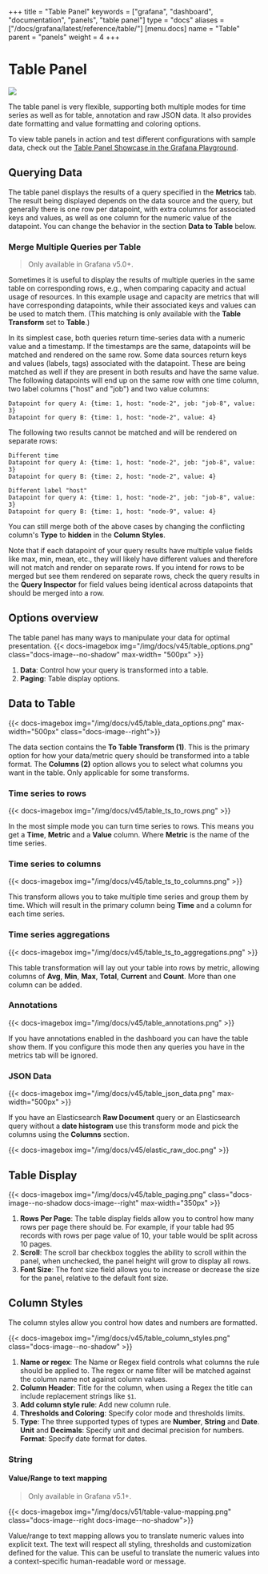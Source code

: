 +++
title = "Table Panel"
keywords = ["grafana", "dashboard", "documentation", "panels", "table panel"]
type = "docs"
aliases = ["/docs/grafana/latest/reference/table/"]
[menu.docs]
name = "Table"
parent = "panels"
weight = 4
+++


# Table Panel

<img class="screenshot" src="/assets/img/features/table-panel.png">

The table panel is very flexible, supporting both multiple modes for time series as well as for
table, annotation and raw JSON data. It also provides date formatting and value formatting and coloring options.

To view table panels in action and test different configurations with sample data, check out the [Table Panel Showcase in the Grafana Playground](https://play.grafana.org/dashboard/db/table-panel-showcase).

## Querying Data

The table panel displays the results of a query specified in the **Metrics** tab.
The result being displayed depends on the data source and the query, but generally there is one row per datapoint, with extra columns for associated keys and values, as well as one column for the numeric value of the datapoint.
You can change the behavior in the section **Data to Table** below.

### Merge Multiple Queries per Table

> Only available in Grafana v5.0+.

Sometimes it is useful to display the results of multiple queries in the same table on corresponding rows, e.g., when comparing capacity and actual usage of resources.
In this example usage and capacity are metrics that will have corresponding datapoints, while their associated keys and values can be used to match them.
(This matching is only available with the **Table Transform** set to **Table**.)

In its simplest case, both queries return time-series data with a numeric value and a timestamp.
If the timestamps are the same, datapoints will be matched and rendered on the same row.
Some data sources return keys and values (labels, tags) associated with the datapoint.
These are being matched as well if they are present in both results and have the same value.
The following datapoints will end up on the same row with one time column, two label columns ("host" and "job") and two value columns:

```
Datapoint for query A: {time: 1, host: "node-2", job: "job-8", value: 3}
Datapoint for query B: {time: 1, host: "node-2", value: 4}
```

The following two results cannot be matched and will be rendered on separate rows:

```
Different time
Datapoint for query A: {time: 1, host: "node-2", job: "job-8", value: 3}
Datapoint for query B: {time: 2, host: "node-2", value: 4}

Different label "host"
Datapoint for query A: {time: 1, host: "node-2", job: "job-8", value: 3}
Datapoint for query B: {time: 1, host: "node-9", value: 4}
```

You can still merge both of the above cases by changing the conflicting column's **Type** to **hidden** in the **Column Styles**.

Note that if each datapoint of your query results have multiple value fields like max, min, mean, etc., they will likely have different values and therefore will not match and render on separate rows.
If you intend for rows to be merged but see them rendered on separate rows, check the query results in the **Query Inspector** for field values being identical across datapoints that should be merged into a row.

## Options overview

The table panel has many ways to manipulate your data for optimal presentation.
{{< docs-imagebox img="/img/docs/v45/table_options.png" class="docs-image--no-shadow" max-width= "500px" >}}


1. **Data**: Control how your query is transformed into a table.
2. **Paging**: Table display options.


## Data to Table

{{< docs-imagebox img="/img/docs/v45/table_data_options.png" max-width="500px" class="docs-image--right">}}

The data section contains the **To Table Transform (1)**. This is the primary option for how your data/metric
query should be transformed into a table format.  The **Columns (2)** option allows you to select what columns
you want in the table. Only applicable for some transforms.

<div class="clearfix"></div>

### Time series to rows

{{< docs-imagebox img="/img/docs/v45/table_ts_to_rows.png"  >}}

In the most simple mode you can turn time series to rows. This means you get a **Time**, **Metric** and a **Value** column. Where **Metric** is the name of the time series.

### Time series to columns

{{< docs-imagebox img="/img/docs/v45/table_ts_to_columns.png" >}}


This transform allows you to take multiple time series and group them by time. Which will result in the primary column being **Time** and a column for each time series.

### Time series aggregations

{{< docs-imagebox img="/img/docs/v45/table_ts_to_aggregations.png" >}}

This table transformation will lay out your table into rows by metric, allowing columns of **Avg**, **Min**, **Max**, **Total**, **Current** and **Count**. More than one column can be added.

### Annotations

{{< docs-imagebox img="/img/docs/v45/table_annotations.png" >}}


If you have annotations enabled in the dashboard you can have the table show them. If you configure this
mode then any queries you have in the metrics tab will be ignored.

### JSON Data

{{< docs-imagebox img="/img/docs/v45/table_json_data.png" max-width="500px" >}}

If you have an Elasticsearch **Raw Document** query or an Elasticsearch query without a **date histogram** use this
transform mode and pick the columns using the **Columns** section.


{{< docs-imagebox img="/img/docs/v45/elastic_raw_doc.png" >}}

## Table Display

{{< docs-imagebox img="/img/docs/v45/table_paging.png" class="docs-image--no-shadow docs-image--right" max-width="350px" >}}

1. **Rows Per Page**: The table display fields allow you to control how many rows per page there should be. For example, if your table had 95 records with rows per page value of 10, your table would be split across 10 pages.
2. **Scroll**: The scroll bar checkbox toggles the ability to scroll within the panel, when unchecked, the panel height will grow to display all rows.
3. **Font Size**: The font size field allows you to increase or decrease the size for the panel, relative to the default font size.


## Column Styles

The column styles allow you control how dates and numbers are formatted.

{{< docs-imagebox img="/img/docs/v45/table_column_styles.png" class="docs-image--no-shadow" >}}

1. **Name or regex**: The Name or Regex field controls what columns the rule should be applied to. The regex or name filter will be matched against the column name not against column values.
2. **Column Header**: Title for the column, when using a Regex the title can include replacement strings like `$1`.
3. **Add column style rule**: Add new column rule.
4. **Thresholds and Coloring**: Specify color mode and thresholds limits.
5. **Type**: The three supported types of types are **Number**, **String** and **Date**. **Unit** and **Decimals**: Specify unit and decimal precision for numbers. **Format**: Specify date format for dates.


### String
#### Value/Range to text mapping

> Only available in Grafana v5.1+.

{{< docs-imagebox img="/img/docs/v51/table-value-mapping.png" class="docs-image--right docs-image--no-shadow">}}

Value/range to text mapping allows you to translate numeric values into explicit text. The text will respect all styling, thresholds and customization defined for the value. This can be useful to translate the numeric values into a context-specific human-readable word or message.

<div class="clearfix"></div>
